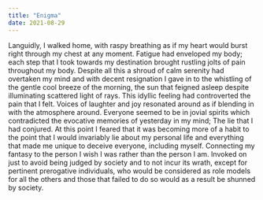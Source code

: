 ```yaml
---
title: "Enigma"
date: 2021-08-29
---
```

Languidly, I walked home, with raspy breathing as if my heart would burst right through my chest at any moment. Fatigue had enveloped my body; each step that I took towards my destination brought rustling jolts of pain throughout my body. Despite all this a shroud of calm serenity had overtaken my mind and with decent resignation I gave in to the whistling of the gentle cool breeze of the morning, the sun that feigned asleep despite illuminating scattered light of rays. This idyllic feeling had controverted the pain that I felt. Voices of laughter and joy resonated around as if blending in with the atmosphere around. Everyone seemed to be in jovial spirits which contradicted the evocative memories of yesterday in my mind; The lie that I had conjured. At this point I feared that it was becoming more of a habit to the point that I would invariably lie about my personal life and everything that made me unique to deceive everyone, including myself. Connecting my fantasy to the person I wish I was rather than the person I am. Invoked on just to avoid being judged by society and to not incur its wrath, except for pertinent prerogative individuals, who would be considered as role models for all the others and those that failed to do so would as a result be shunned by society.
